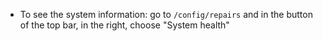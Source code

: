 - To see the system information: go to `/config/repairs` and in the button of the top bar, in the right, choose "System health"
